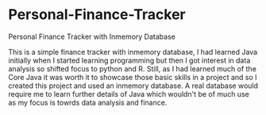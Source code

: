 # Personal-Finance-Tracker
Personal Finance Tracker with Inmemory Database

This is a simple finance tracker with inmemory database, I had learned Java initially when I started learning programming but then I got interest in data analysis so shifted focus to python and R.
Still, as I had learned much of the Core Java it was worth it to showcase those basic skills in a project and so I created this project and used an inmemory database. A real database would require me to learn further details of Java which wouldn't be of much use as my focus is towrds data analysis and finance.
